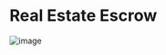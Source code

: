 # Real Estate Escrow

![image](https://user-images.githubusercontent.com/34462192/184470153-cbbfc930-6c9c-4bfc-a086-592710fe76fd.png)
